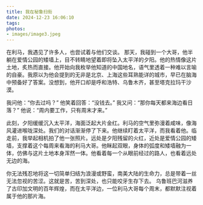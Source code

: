 ```yaml
---
title: 我在秘鲁扫街
date: 2024-12-23 16:06:10
tags:
photos: 
- images/image3.jpeg
---
```

在利马，我遇见了许多人，也尝试着与他们交谈。<!-- more --> 那天，我碰到一个大哥，他半躺在爱情公园的矮墙上，目不转睛地望着即将坠入太平洋的夕阳。他的热情像这片土地，炙热而直接。他开始向我枚举他知道的中国地名，语气里透着一种难以言喻的自豪。我原以为他会提到的无非是北京、上海这些耳熟能详的城市，早已在脑海中预备好了答案。没想到，他开口却是呼和浩特、乌鲁木齐，甚至塔克拉玛干沙漠。

我问他：“你去过吗？”
他笑着回答：“没钱去。”
我又问：“那你每天都来海边看日落？”
他说：“周内要工作，只有周末才来。”

此刻，夕阳缓缓沉入太平洋，海面泛起大片金红。利马的空气里弥漫着咸味，像海风灌进喉咙深处。我们的对话渐渐停了下来。他继续盯着太平洋，而我看着他。临走前，我举起相机拍了他一张照片。远处是夕阳残留的火红，近处是爱情公园的矮墙，支撑着这个每周来看海的利马大哥。他眯起双眼，身体的弧度和矮墙融为一体，仿佛与这片土地本身浑然一体。他看着每一个从眼前经过的路人，也看着远处无边的海。

你无法残忍地将这一切简单归结为浪漫或野蛮，南美大陆的生命力，总是带着一丝无法忽视的苦涩。这就是苦，苦到深处，也只能咬牙生存下去。
乌鲁班巴河滋养了古印加文明的百年辉煌，而在太平洋边，一位利马大哥每个周末，都默默注视着属于他的那片海。